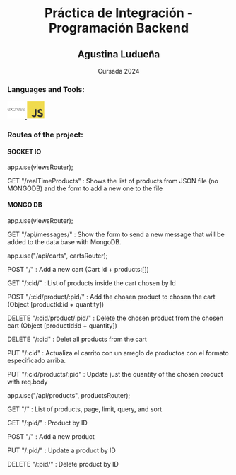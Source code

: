 <h1 align="center">Práctica de Integración - Programación Backend</h1>
<h2 align="center">Agustina Ludueña</h2>
<p align="center">Cursada 2024</p>

<h3 align="left">Languages and Tools:</h3>
<p align="left"> <a href="https://expressjs.com" target="_blank" rel="noreferrer"> <img src="https://raw.githubusercontent.com/devicons/devicon/master/icons/express/express-original-wordmark.svg" alt="express" width="40" height="40"/> </a> <a href="https://developer.mozilla.org/en-US/docs/Web/JavaScript" target="_blank" rel="noreferrer"> <img src="https://raw.githubusercontent.com/devicons/devicon/master/icons/javascript/javascript-original.svg" alt="javascript" width="40" height="40"/> </a> </p>

<h3 align="left">Routes of the project:</h3>

<h4>SOCKET IO</h4>
<p>app.use(viewsRouter);</p>
<p>GET "/realTimeProducts" : Shows the list of products from JSON file (no MONGODB) and the form to add a new one to the file</p>

<h4>MONGO DB</h4>

<p>app.use(viewsRouter);</p>
<p>GET "/api/messages/" : Show the form to send a new message that will be added to the data base with MongoDB.</p>

<p>app.use("/api/carts", cartsRouter);</p>
<p>POST "/" : Add a new cart (Cart Id + products:[])</p>
<p>GET "/:cid/" : List of products inside the cart chosen by Id</p>
<p>POST "/:cid/product/:pid/" : Add the chosen product to chosen the cart (Object [productId:id + quantity])</p>
<p>DELETE "/:cid/product/:pid/" : Delete the chosen product from the chosen cart (Object [productId:id + quantity])</p>
<p>DELETE "/:cid" : Delet all products from the cart</p>
<p>PUT "/:cid" : Actualiza el carrito con un arreglo de productos con el formato especificado arriba.</p>
<p>PUT "/:cid/products/:pid" : Update just the quantity of the chosen product with req.body </p>


<p>app.use("/api/products", productsRouter);</p>
<p>GET "/" : List of products, page, limit, query, and sort</p>
<p>GET "/:pid/" : Product by ID</p>
<p>POST "/" : Add a new product</p>
<p>PUT "/:pid/" : Update a product by ID</p>
<p>DELETE "/:pid/" : Delete product by ID</p>




